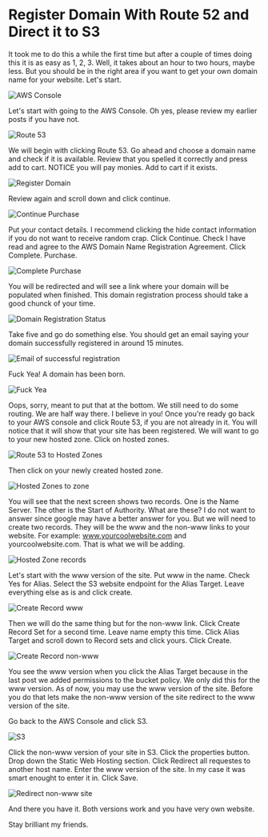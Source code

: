 # Register Domain With Route 52 and Direct it to S3

It took me to do this a while the first time but after a couple of times doing this it is as easy as 1, 2, 3. Well, it takes about an hour to two hours, maybe less. But you should be in the right area if you want to get your own domain name for your website. Let's start.

![](../src/assets/images/p7.jpg "AWS Console")

Let's start with going to the AWS Console. Oh yes, please review my earlier posts if you have not.

![](../src/assets/images/p9.jpg "Route 53")

We will begin with clicking Route 53. Go ahead and choose a domain name and check if it is available. Review that you spelled it correctly and press add to cart. NOTICE you will pay monies. Add to cart if it exists.

![](../src/assets/images/p11.jpg "Register Domain")

Review again and scroll down and click continue.

![](../src/assets/images/p12.jpg "Continue Purchase")

Put your contact details. I recommend clicking the hide contact information if you do not want to receive random crap. Click Continue. Check I have read and agree to the AWS Domain Name Registration Agreement. Click Complete. Purchase.

![](../src/assets/images/p13.jpg "Complete Purchase")

You will be redirected and will see a link where your domain will be populated when finished. This domain registration process should take a good chunck of your time.

![](../src/assets/images/p20.jpg "Domain Registration Status")

Take five and go do something else. You should get an email saying your domain successfully registered in around 15 minutes.

![](../src/assets/images/p21.jpg "Email of successful registration")

<p class='center'>Fuck Yea! A domain has been born.

![](../src/assets/images/p22.jpg "Fuck Yea")

Oops, sorry, meant to put that at the bottom. We still need to do some routing. We are half way there. I believe in you! Once you're ready go back to your AWS console and click Route 53, if you are not already in it. You will notice that it will show that your site has been registered. We will want to go to your new hosted zone. Click on hosted zones.

![](../src/assets/images/p23.jpg "Route 53 to Hosted Zones")

Then click on your newly created hosted zone.

![](../src/assets/images/p24.jpg "Hosted Zones to zone")

You will see that the next screen shows two records. One is the Name Server. The other is the Start of Authority. What are these? I do not want to answer since google may have a better answer for you. But we will need to create two records. They will be the www and the non-www links to your website. For example: www.yourcoolwebsite.com and yourcoolwebsite.com. That is what we will be adding.

![](../src/assets/images/p25.jpg "Hosted Zone records")

Let's start with the www version of the site. Put www in the name. Check Yes for Alias. Select the S3 website endpoint for the Alias Target. Leave everything else as is and click create.

![](../src/assets/images/p26.jpg "Create Record www")

Then we will do the same thing but for the non-www link. Click Create Record Set for a second time. Leave name empty this time. Click Alias Target and scroll down to Record sets and click yours. Click Create.

![](../src/assets/images/p27.jpg "Create Record non-www")

You see the www version when you click the Alias Target because in the last post we added permissions to the bucket policy. We only did this for the www version. As of now, you may use the www version of the site. Before you do that lets make the non-www version of the site redirect to the www version of the site.

Go back to the AWS Console and click S3.

![](../src/assets/images/p8.jpg "S3")

Click the non-www version of your site in S3. Click the properties button. Drop down the Static Web Hosting section. Click Redirect all requestes to another host name. Enter the www version of the site. In my case it was smart enought to enter it in. Click Save.

![](../src/assets/images/p28.jpg "Redirect non-www site")

And there you have it. Both versions work and you have very own website.

Stay brilliant my friends.

